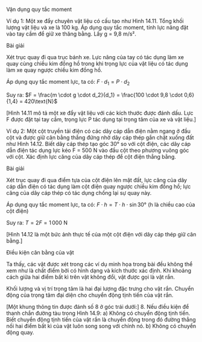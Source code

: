 Vận dụng quy tắc moment

Ví dụ 1: Một xe đẩy chuyên vật liệu có cấu tạo như Hình 14.11. Tổng khối lượng vật liệu và xe là 100 kg. Áp dụng quy tắc moment, tính lực nâng đặt vào tay cầm để giữ xe thăng bằng. Lấy g = 9,8 m/s².

Bài giải

Xét trục quay đi qua trục bánh xe. Lực nâng của tay có tác dụng làm xe quay cùng chiều kim đồng hồ trong khi trọng lực của vật liệu có tác dụng làm xe quay ngược chiều kim đồng hồ.

Áp dụng quy tắc moment lực, ta có: $F \cdot d_1 = P \cdot d_2$

Suy ra: $F = \frac{m \cdot g \cdot d_2}{d_1} = \frac{100 \cdot 9,8 \cdot 0,6}{1,4} = 420\text{N}$

[Hình 14.11 mô tả một xe đẩy vật liệu với các kích thước được đánh dấu. Lực F được đặt tại tay cầm, trọng lực P tác dụng tại trọng tâm của xe và vật liệu.]

Ví dụ 2: Một cột truyền tải điện có các dây cáp dẫn điện nằm ngang ở đầu cột và được giữ cân bằng thẳng đứng nhờ dây cáp thép gắn chặt xuống đất như Hình 14.12. Biết dây cáp thép tạo góc 30° so với cột điện, các dây cáp dẫn điện tác dụng lực kéo F = 500 N vào đầu cột theo phương vuông góc với cột. Xác định lực căng của dây cáp thép để cột điện thẳng bằng.

Bài giải

Xét trục quay đi qua điểm tựa của cột điện lên mặt đất, lực căng của dây cáp dẫn điện có tác dụng làm cột điện quay ngược chiều kim đồng hồ; lực căng của dây cáp thép có tác dụng chống lại sự quay này.

Áp dụng quy tắc moment lực, ta có:
$F \cdot h = T \cdot h \cdot \sin30°$ (h là chiều cao của cột điện)

Suy ra: $T = 2F = 1\,000\text{ N}$

[Hình 14.12 là một bức ảnh thực tế của một cột điện với dây cáp thép giữ cân bằng.]

Điều kiện cân bằng của vật

Ta thấy, các vật được xét trong các ví dụ minh họa trong bài đều không thể xem như là chất điểm bởi có hình dạng và kích thước xác định. Khi khoảng cách giữa hai điểm bất kì trên vật không đổi, vật được gọi là vật rắn.

Khối lượng và vị trí trọng tâm là hai đại lượng đặc trưng cho vật rắn. Chuyển động của trọng tâm đại diện cho chuyển động tịnh tiến của vật rắn.

[Một khung thông tin được đánh số 8 ở góc trái dưới:]
8. Nếu điều kiện để thanh chắn đường tàu trong Hình 14.9:
a) Không có chuyển động tịnh tiến. Biết chuyển động tịnh tiến của vật rắn là chuyển động trong đó đường thẳng nối hai điểm bất kì của vật luôn song song với chính nó.
b) Không có chuyển động quay.